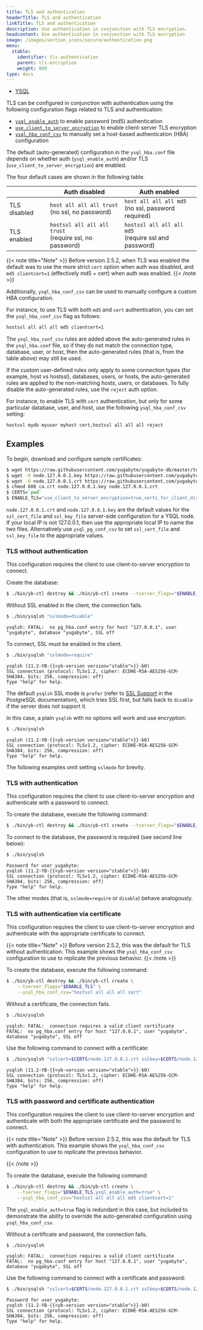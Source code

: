 ```yaml
---
title: TLS and authentication
headerTitle: TLS and authentication
linkTitle: TLS and authentication
description: Use authentication in conjunction with TLS encryption.
headcontent: Use authentication in conjunction with TLS encryption
image: /images/section_icons/secure/authentication.png
menu:
  stable:
    identifier: tls-authentication
    parent: tls-encryption
    weight: 800
type: docs
---
```


<ul class="nav nav-tabs-alt nav-tabs-yb">
  <li >
    <a href="../tls-authentication/" class="nav-link active">
      <i class="icon-postgres" aria-hidden="true"></i>
      YSQL
    </a>
  </li>
</ul>

TLS can be configured in conjunction with authentication using the following configuration flags related to TLS and authentication:

* [`ysql_enable_auth`](../../authentication/password-authentication/) to enable password (md5) authentication
* [`use_client_to_server_encryption`](../client-to-server/) to enable client-server TLS encryption
* [`ysql_hba_conf_csv`](../../authentication/host-based-authentication/) to manually set a host-based authentication (HBA) configuration

The default (auto-generated) configuration in the `ysql_hba.conf` file depends on whether auth (`ysql_enable_auth`) and/or TLS (`use_client_to_server_encryption`) are enabled.

The four default cases are shown in the following table.

| | Auth disabled | Auth enabled |
---|---|---|
| TLS disabled | `host all all all trust`</br>(no ssl, no password) | `host all all all md5`</br>(no ssl, password required) |
| TLS enabled | `hostssl all all all trust`</br>(require ssl, no password) | `hostssl all all all md5`</br>(require ssl and password) |

{{< note title="Note" >}}
Before version 2.5.2, when TLS was enabled the default was to use the more strict `cert` option when auth was disabled, and `md5 clientcert=1` (effectively md5 + cert) when auth was enabled.
{{< /note >}}

Additionally, `ysql_hba_conf_csv` can be used to manually configure a custom HBA configuration.

For instance, to use TLS with both `md5` and `cert` authentication, you can set the `ysql_hba_conf_csv` flag as follows:

```sh
hostssl all all all md5 clientcert=1
```

The `ysql_hba_conf_csv` rules are added above the auto-generated rules in the `ysql_hba.conf` file, so if they do not match the connection type, database, user, or host, then the auto-generated rules (that is, from the table above) may still be used.

If the custom user-defined rules only apply to some connection types (for example, host vs hostssl), databases, users, or hosts, the auto-generated rules are applied to the non-matching hosts, users, or databases. To fully disable the auto-generated rules, use the `reject` auth option.

For instance, to enable TLS with `cert` authentication, but only for some particular database, user, and host, use the following `ysql_hba_conf_csv` setting:

```sh
hostssl mydb myuser myhost cert,hostssl all all all reject
```

## Examples

To begin, download and configure sample certificates:

```sh
$ wget https://raw.githubusercontent.com/yugabyte/yugabyte-db/master/test_certs/ca.crt
$ wget -O node.127.0.0.1.key https://raw.githubusercontent.com/yugabyte/yugabyte-db/master/test_certs/ysql.key
$ wget -O node.127.0.0.1.crt https://raw.githubusercontent.com/yugabyte/yugabyte-db/master/test_certs/ysql.crt
$ chmod 600 ca.crt node.127.0.0.1.key node.127.0.0.1.crt
$ CERTS=`pwd`
$ ENABLE_TLS="use_client_to_server_encryption=true,certs_for_client_dir=$CERTS"
```

`node.127.0.0.1.crt` and `node.127.0.0.1.key` are the default values for the `ssl_cert_file` and `ssl_key_file` server-side configuration for a YSQL node. If your local IP is not 127.0.0.1, then use the appropriate local IP to name the two files. Alternatively use `ysql_pg_conf_csv` to set `ssl_cert_file` and `ssl_key_file` to the appropriate values.

### TLS without authentication

This configuration requires the client to use client-to-server encryption to connect.

Create the database:

```sh
$ ./bin/yb-ctl destroy && ./bin/yb-ctl create --tserver_flags="$ENABLE_TLS"
```

Without SSL enabled in the client, the connection fails.

```sh
$ ./bin/ysqlsh "sslmode=disable"
```

```output
ysqlsh: FATAL:  no pg_hba.conf entry for host "127.0.0.1", user "yugabyte", database "yugabyte", SSL off
```

To connect, SSL must be enabled in the client.

```sh
$ ./bin/ysqlsh "sslmode=require"
```

```output
ysqlsh (11.2-YB-{{<yb-version version="stable">}}-b0)
SSL connection (protocol: TLSv1.2, cipher: ECDHE-RSA-AES256-GCM-SHA384, bits: 256, compression: off)
Type "help" for help.
```

The default `ysqlsh` SSL mode is `prefer` (refer to [SSL Support](https://www.postgresql.org/docs/11/libpq-ssl.html) in the PostgreSQL documentation), which tries SSL first, but falls back to `disable` if the server does not support it.

In this case, a plain `ysqlsh` with no options will work and use encryption:

```sh
$ ./bin/ysqlsh
```

```output
ysqlsh (11.2-YB-{{<yb-version version="stable">}}-b0)
SSL connection (protocol: TLSv1.2, cipher: ECDHE-RSA-AES256-GCM-SHA384, bits: 256, compression: off)
Type "help" for help.
```

The following examples omit setting `sslmode` for brevity.

### TLS with authentication

This configuration requires the client to use client-to-server encryption and authenticate with a password to connect.

To create the database, execute the following command:

```sh
$ ./bin/yb-ctl destroy && ./bin/yb-ctl create --tserver_flags="$ENABLE_TLS,ysql_enable_auth=true"
```

To connect to the database, the password is required (see second line below):

```sh
$ ./bin/ysqlsh
```

```output
Password for user yugabyte:
ysqlsh (11.2-YB-{{<yb-version version="stable">}}-b0)
SSL connection (protocol: TLSv1.2, cipher: ECDHE-RSA-AES256-GCM-SHA384, bits: 256, compression: off)
Type "help" for help.
```

The other modes (that is, `sslmode=require` or `disable`) behave analogously.

### TLS with authentication via certificate

This configuration requires the client to use client-to-server encryption and authenticate with the appropriate certificate to connect.

{{< note title="Note" >}}
Before version 2.5.2, this was the default for TLS without authentication. This example shows the `ysql_hba_conf_csv` configuration to use to replicate the previous behavior.
{{< /note >}}

To create the database, execute the following command:

```sh
$ ./bin/yb-ctl destroy && ./bin/yb-ctl create \
    --tserver_flags="$ENABLE_TLS" \
    --ysql_hba_conf_csv="hostssl all all all cert"
```

Without a certificate, the connection fails.

```sh
$ ./bin/ysqlsh
```

```output
ysqlsh: FATAL:  connection requires a valid client certificate
FATAL:  no pg_hba.conf entry for host "127.0.0.1", user "yugabyte", database "yugabyte", SSL off
```

Use the following command to connect with a certificate:

```sh
$ ./bin/ysqlsh "sslcert=$CERTS/node.127.0.0.1.crt sslkey=$CERTS/node.127.0.0.1.key sslrootcert=$CERTS/ca.crt"
```

```output
ysqlsh (11.2-YB-{{<yb-version version="stable">}}-b0)
SSL connection (protocol: TLSv1.2, cipher: ECDHE-RSA-AES256-GCM-SHA384, bits: 256, compression: off)
Type "help" for help.
```

### TLS with password and certificate authentication

This configuration requires the client to use client-to-server encryption and authenticate with both the appropriate certificate and the password to connect.

{{< note title="Note" >}}
Before version 2.5.2, this was the default for TLS with authentication. This example shows the `ysql_hba_conf_csv` configuration to use to replicate the previous behavior.

{{< /note >}}

To create the database, execute the following command:

```sh
$ ./bin/yb-ctl destroy && ./bin/yb-ctl create \
    --tserver_flags="$ENABLE_TLS,ysql_enable_auth=true" \
    --ysql_hba_conf_csv="hostssl all all all md5 clientcert=1"
```

The `ysql_enable_auth=true` flag is redundant in this case, but included to demonstrate the ability to override the auto-generated configuration using `ysql_hba_conf_csv`.

Without a certificate and password, the connection fails.

```sh
$ ./bin/ysqlsh
```

```output
ysqlsh: FATAL:  connection requires a valid client certificate
FATAL:  no pg_hba.conf entry for host "127.0.0.1", user "yugabyte", database "yugabyte", SSL off
```

Use the following command to connect with a certificate and password:

```sh
$ ./bin/ysqlsh "sslcert=$CERTS/node.127.0.0.1.crt sslkey=$CERTS/node.127.0.0.1.key sslrootcert=$CERTS/ca.crt"
```

```output
Password for user yugabyte:
ysqlsh (11.2-YB-{{<yb-version version="stable">}}-b0)
SSL connection (protocol: TLSv1.2, cipher: ECDHE-RSA-AES256-GCM-SHA384, bits: 256, compression: off)
Type "help" for help.
```
